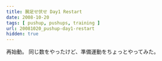 ```yaml
---
title: 腕足せ伏せ Day1 Restart
date: 2008-10-20
tags: [ pushup, pushups, training ]
url: 20081020_pushup-day1-restart
hidden: true
---
```

再始動。
同じ数をやったけど、準備運動をちょっとやってみた。
